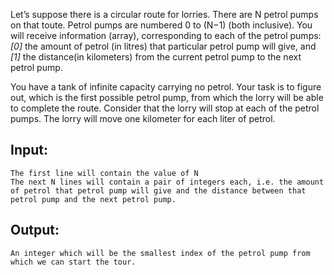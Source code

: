 Let’s suppose there is a circular route for lorries. There are N petrol pumps on that toute. Petrol pumps are numbered 0 to (N−1) (both inclusive). You will receive information (array), corresponding to each of the petrol pumps: *[0]* the amount of petrol (in litres) that particular petrol pump will give, and *[1]* the distance(in kilometers) from the current petrol pump to the next petrol pump.

You have a tank of infinite capacity carrying no petrol. Your task is to figure out, which is the first possible petrol pump, from which the lorry will be able to complete the route. Consider that the lorry will stop at each of the petrol pumps. The lorry will move one kilometer for each liter of petrol.

## Input: 

	The first line will contain the value of N
	The next N lines will contain a pair of integers each, i.e. the amount of petrol that petrol pump will give and the distance between that petrol pump and the next petrol pump.

## Output:

	An integer which will be the smallest index of the petrol pump from which we can start the tour.
